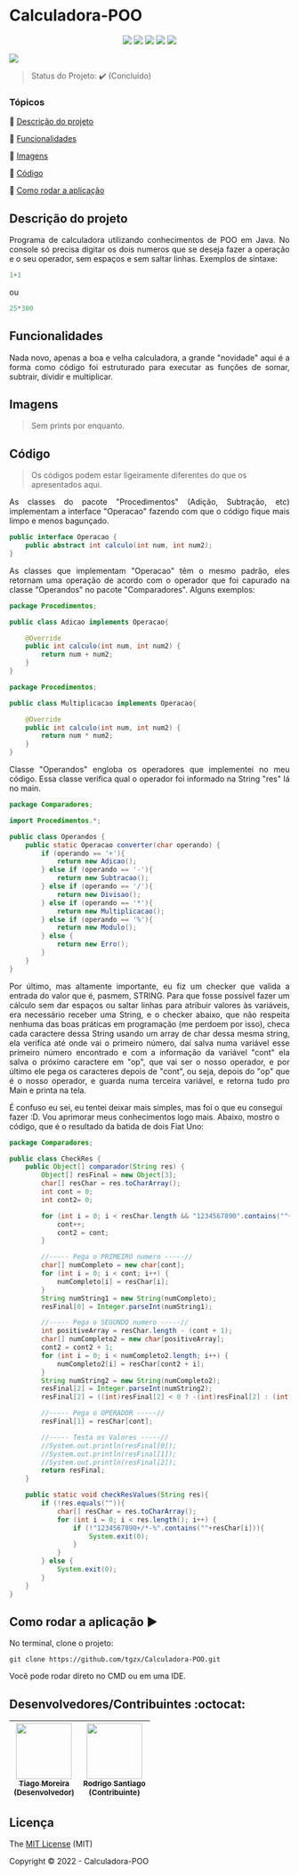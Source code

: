 <h1>Calculadora-POO</h1> 

<p align="center">
  <img src="http://img.shields.io/static/v1?label=Java&message=1.8.0_291&color=orange&style=for-the-badge&logo=java"/>
  <img src="http://img.shields.io/static/v1?label=ANSI&message=A%20little%20bitter&color=blue&style=for-the-badge&logo=ANSI"/>
  <img src="http://img.shields.io/static/v1?label=TESTES&message=%3E100&color=GREEN&style=for-the-badge"/>
  <img src="http://img.shields.io/static/v1?label=STATUS&message=CONCLUIDO&color=GREEN&style=for-the-badge"/>
  <img src="http://img.shields.io/static/v1?label=License&message=MIT&color=green&style=for-the-badge"/>
</p>

<a href="https://hits.seeyoufarm.com"><img src="https://hits.seeyoufarm.com/api/count/incr/badge.svg?url=https%3A%2F%2Fgithub.com%2Ftgzx%2FCalculadora-POO&count_bg=%232B1A82&title_bg=%235C66AE&icon=github.svg&icon_color=%23E1E1E1&title=Views&edge_flat=false"/></a>

> Status do Projeto: :heavy_check_mark: (Concluído)

### Tópicos 

:small_blue_diamond: [Descrição do projeto](#descrição-do-projeto)

:small_blue_diamond: [Funcionalidades](#funcionalidades)

:small_blue_diamond: [Imagens](#imagens)

:small_blue_diamond: [Código](#código)

:small_blue_diamond: [Como rodar a aplicação](#como-rodar-a-aplicação-arrow_forward)


## Descrição do projeto 

<p align="justify">
  Programa de calculadora utilizando conhecimentos de POO em Java. No console só precisa digitar os dois numeros que se deseja fazer a operação e o seu operador, sem espaços e sem saltar linhas. Exemplos de sintaxe: 
</p>

~~~java
1+1
~~~
ou
~~~java
25*300
~~~

## Funcionalidades
<p align="justify">
  Nada novo, apenas a boa e velha calculadora, a grande "novidade" aqui é a forma como código foi estruturado para executar as funções de somar, subtrair, dividir e multiplicar.
</p>

## Imagens

> Sem prints por enquanto.

## Código
> Os códigos podem estar ligeiramente diferentes do que os apresentados aqui.
<p align="justify">
  As classes do pacote "Procedimentos" (Adição, Subtração, etc) implementam a interface "Operacao" fazendo com que o código fique mais limpo e menos bagunçado.
  </p>
  
~~~java
public interface Operacao {
    public abstract int calculo(int num, int num2);
}
~~~

<p align="justify">
  As classes que implementam "Operacao" têm o mesmo padrão, eles retornam uma operação de acordo com o operador que foi capurado na classe "Operandos" no pacote "Comparadores". Alguns exemplos:
  </p>
  
~~~java
package Procedimentos;

public class Adicao implements Operacao{

    @Override
    public int calculo(int num, int num2) {
        return num + num2;
    }
}
~~~

~~~java
package Procedimentos;

public class Multiplicacao implements Operacao{

    @Override
    public int calculo(int num, int num2) {
        return num * num2;
    }
}
~~~

<p align="justify">
  Classe "Operandos" engloba os operadores que implementei no meu código. Essa classe verifica qual o operador foi informado na String "res" lá no main.
  </p>
  
~~~java
package Comparadores;

import Procedimentos.*;

public class Operandos {
    public static Operacao converter(char operando) {
        if (operando == '+'){
            return new Adicao();
        } else if (operando == '-'){
            return new Subtracao();
        } else if (operando == '/'){
            return new Divisao();
        } else if (operando == '*'){
            return new Multiplicacao();
        } else if (operando == '%'){
            return new Modulo();
        } else {
            return new Erro();
        }
    }
}
~~~

<p align="justify">
  Por último, mas altamente importante, eu fiz um checker que valida a entrada do valor que é, pasmem, STRING. Para que fosse possível fazer um cálculo sem dar espaços ou saltar linhas para atribuir valores às variáveis, era necessário receber uma String, e o checker abaixo, que não respeita nenhuma das boas práticas em programação (me perdoem por isso), checa cada caractere dessa String usando um array de char dessa mesma string, ela verifica até onde vai o primeiro número, daí salva numa variável esse primeiro número encontrado e com a informação da variável "cont" ela salva o próximo caractere em "op", que vai ser o nosso operador, e por último ele pega os caracteres depois de "cont", ou seja, depois do "op" que é o nosso operador, e guarda numa terceira variável, e retorna tudo pro Main e printa na tela. 
  
  É confuso eu sei, eu tentei deixar mais simples, mas foi o que eu consegui fazer :D. Vou aprimorar meus conhecimentos logo mais. Abaixo, mostro o código, que é o resultado da batida de dois Fiat Uno:
  </p>
  
~~~java
package Comparadores;

public class CheckRes {
    public Object[] comparador(String res) {
        Object[] resFinal = new Object[3];
        char[] resChar = res.toCharArray();
        int cont = 0;
        int cont2= 0;

        for (int i = 0; i < resChar.length && "1234567890".contains(""+resChar[i]); i++) {
            cont++;
            cont2 = cont;
        }

        //----- Pega o PRIMEIRO numero -----//
        char[] numCompleto = new char[cont];
        for (int i = 0; i < cont; i++) {
            numCompleto[i] = resChar[i];
        }
        String numString1 = new String(numCompleto);
        resFinal[0] = Integer.parseInt(numString1);

        //----- Pega o SEGUNDO numero -----//
        int positiveArray = resChar.length - (cont + 1);
        char[] numCompleto2 = new char[positiveArray];
        cont2 = cont2 + 1;
        for (int i = 0; i < numCompleto2.length; i++) {
            numCompleto2[i] = resChar[cont2 + i];
        }
        String numString2 = new String(numCompleto2);
        resFinal[2] = Integer.parseInt(numString2);
        resFinal[2] = ((int)resFinal[2] < 0 ? -(int)resFinal[2] : (int)resFinal[2]);

        //----- Pega o OPERADOR -----//
        resFinal[1] = resChar[cont];

        //----- Testa os Valores -----//
        //System.out.println(resFinal[0]);
        //System.out.println(resFinal[1]);
        //System.out.println(resFinal[2]);
        return resFinal;
    }

    public static void checkResValues(String res){
        if (!res.equals("")){
            char[] resChar = res.toCharArray();
            for (int i = 0; i < res.length(); i++) {
                if (!"1234567890+/*-%".contains(""+resChar[i])){
                    System.exit(0);
                }
            }
        } else {
            System.exit(0);
        }
    }
}
~~~
  
## Como rodar a aplicação :arrow_forward:

No terminal, clone o projeto: 

~~~
git clone https://github.com/tgzx/Calculadora-POO.git
~~~

Você pode rodar direto no CMD ou em uma IDE.

## Desenvolvedores/Contribuintes :octocat:

| [<img src="https://avatars.githubusercontent.com/u/82123497?v=4" width=100><br><sub>Tiago Moreira<br>(Desenvolvedor)</sub>](https://github.com/tgzx) | [<img src="https://avatars.githubusercontent.com/u/11353496?v=4" width=100><br><sub>Rodrigo Santiago<br>(Contribuinte)</sub>](https://github.com/RodrigoSantiago) |
| :---: | :---: 

## Licença 

The [MIT License]() (MIT)

Copyright :copyright: 2022 - Calculadora-POO
